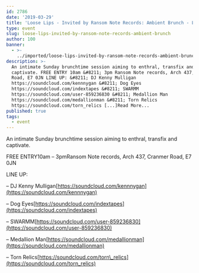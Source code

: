 ```yaml
---
id: 2786
date: '2019-03-29'
title: 'Loose Lips - Invited by Ransom Note Records: Ambient Brunch - Loose Lips'
type: event
slug: loose-lips-invited-by-ransom-note-records-ambient-brunch
author: 100
banner:
  - >-
    ../imported/loose-lips-invited-by-ransom-note-records-ambient-brunch/image2786.jpeg
description: >-
  An intimate Sunday brunchtime session aiming to enthral, transfix and
  captivate. FREE ENTRY 10am &#8211; 3pm Ransom Note records, Arch 437, Cranmer
  Road, E7 0JN LINE UP: &#8211; DJ Kenny Mulligan
  https://soundcloud.com/kennnygan &#8211; Dog Eyes
  https://soundcloud.com/indextapes &#8211; SWARMM
  https://soundcloud.com/user-859236830 &#8211; Medallion Man
  https://soundcloud.com/medallionman &#8211; Torn Relics
  https://soundcloud.com/torn_relics [...]Read More...
published: true
tags:
  - event
---
```

An intimate Sunday brunchtime session aiming to enthral, transfix and captivate.

FREE ENTRY10am – 3pmRansom Note records, Arch 437, Cranmer Road, E7 0JN

LINE UP:

– DJ Kenny Mulligan[](https://l.facebook.com/l.php?u=https%3A%2F%2Fsoundcloud.com%2Fkennnygan%3Ffbclid%3DIwAR0BUFuv1hkkDTVJL2gsSkdGpldhnhs_cgbqx4fZUkKjrWab39dvoSmPcfA&h=AT3tpeyZITDvHYPbXnHC1l3TbJX3_8zi-BfWea9ZZrgY7ekk9yetm_IxBeajAj9PiCVNrKixRXMyPcDRLetphvSXQ7vHmEQ-2xPc5j6H_ahkank6wM154tgDj5_UZ3prHTTNpmg)[https://soundcloud.com/kennnygan](https://soundcloud.com/kennnygan)

– Dog Eyes[](https://soundcloud.com/indextapes?fbclid=IwAR2UxmF5DzOyynP0lw1iiXAF_2BeGl7wXY7kqkLxaIg3r14o7Lnp-domE6Y)[https://soundcloud.com/indextapes](https://soundcloud.com/indextapes)

– SWARMM[](https://soundcloud.com/user-859236830?fbclid=IwAR1DIJBANOxoaf79MD1Sbx2VFKCins5q3WJdxESJmO8BoUpHoUS9cYyrzkw)[https://soundcloud.com/user-859236830](https://soundcloud.com/user-859236830)

– Medallion Man[](https://l.facebook.com/l.php?u=https%3A%2F%2Fsoundcloud.com%2Fmedallionman%3Ffbclid%3DIwAR2GNbYMil59jynzwoblbAVdK8FvHEgMkxuYQuQzTjJc4yzZBJu988CkIfg&h=AT27jfWWatKMfkcJvAKn1rqJUIIFyzP4MkYQFmc3P7dypmELXLXRLWVW79jNAmvldKIGsHhWx9To2yqVpayEUBoCzyXuM8lrk0LULRSJxCyDfiyJ-0hmxW7gUoaNAFLXkn8XehI)[https://soundcloud.com/medallionman](https://soundcloud.com/medallionman)

– Torn Relics[](https://l.facebook.com/l.php?u=https%3A%2F%2Fsoundcloud.com%2Ftorn_relics%3Ffbclid%3DIwAR26JePMsI0UGRLiHlRbjF81Oc-20OrxTW1gTxUBftWMsOAlZbXzpOUxC6k&h=AT3NXMx6ScnhCttKjoJIzGYzxgkPX4pTUsXeptLyN50OflrAbU38z4hXvySE_JxCbw7yAZ-Zat3uqo1nI4yX0_-KkjlwI55bcafiJ-KLOxMB5RWJoMw8Lnj1GCmSMCDMKm1ZPZE)[https://soundcloud.com/torn\_relics](https://soundcloud.com/torn_relics)